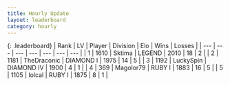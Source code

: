 ```yaml
---
title: Hourly Update
layout: leaderboard
category: hourly
---
```


{: .leaderboard}
| Rank | LV | Player | Division | Elo | Wins | Losses |
| --- | --- | --- | --- | --- | --- | --- |
| <span data-change="0">1</span> | 1610 | <span title="ID: 353063">Sktima</span> | LEGEND | <span data-change="0">2010</span> | <span data-change="0">18</span> | <span data-change="0">2</span> |
| <span data-change="0">2</span> | 1181 | <span title="ID: 544310">TheDraconic</span> | DIAMOND I | <span data-change="0">1975</span> | <span data-change="0">14</span> | <span data-change="0">5</span> |
| <span data-change="0">3</span> | 1192 | <span title="ID: 498412">LuckySpin</span> | DIAMOND IV | <span data-change="0">1900</span> | <span data-change="0">4</span> | <span data-change="0">1</span> |
| <span data-change="1">4</span> | 369 | <span title="ID: 633660">Magolor79</span> | RUBY I | <span data-change="0">1883</span> | <span data-change="0">16</span> | <span data-change="0">5</span> |
| <span data-change="1">5</span> | 1105 | <span title="ID: 487583">lolcal</span> | RUBY I | <span data-change="0">1875</span> | <span data-change="0">8</span> | <span data-change="0">1</span> |